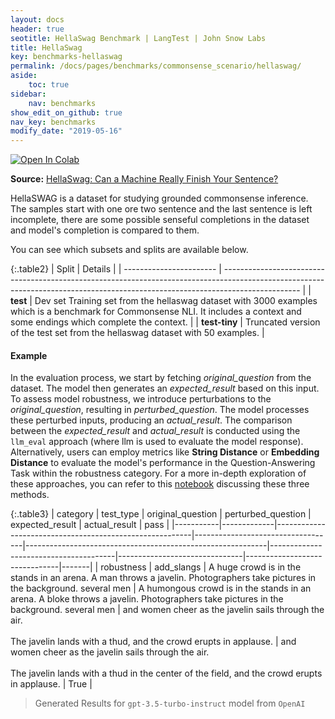 ```yaml
---
layout: docs
header: true
seotitle: HellaSwag Benchmark | LangTest | John Snow Labs
title: HellaSwag
key: benchmarks-hellaswag
permalink: /docs/pages/benchmarks/commonsense_scenario/hellaswag/
aside:
    toc: true
sidebar:
    nav: benchmarks
show_edit_on_github: true
nav_key: benchmarks
modify_date: "2019-05-16"
---
```


[![Open In Colab](https://colab.research.google.com/assets/colab-badge.svg)](https://colab.research.google.com/github/JohnSnowLabs/langtest/blob/main/demo/tutorials/llm_notebooks/dataset-notebooks/HellaSwag_Question_Answering.ipynb)

**Source:** [HellaSwag: Can a Machine Really Finish Your Sentence?](https://aclanthology.org/P19-1472/)

HellaSWAG is a dataset for studying grounded commonsense inference. The samples start with one ore two sentence and the last sentence is left incomplete, there are some possible senseful completions in the dataset and model's completion is compared to them.

You can see which subsets and splits are available below.

{:.table2}
| Split                    | Details                                                                                                                                                                         |
| ----------------------- | ------------------------------------------------------------------------------------------------------------------------------------------------------------------------------- |
| **test**      | Dev set Training set from the hellaswag dataset with 3000 examples which is a benchmark for Commonsense NLI. It includes a context and some endings which complete the context. |
| **test-tiny** | Truncated version of the test set from the hellaswag dataset with 50 examples.                                                                                                  |

#### Example

In the evaluation process, we start by fetching *original_question* from the dataset. The model then generates an *expected_result* based on this input. To assess model robustness, we introduce perturbations to the *original_question*, resulting in *perturbed_question*. The model processes these perturbed inputs, producing an *actual_result*. The comparison between the *expected_result* and *actual_result* is conducted using the `llm_eval` approach (where llm is used to evaluate the model response). Alternatively, users can employ metrics like **String Distance** or **Embedding Distance** to evaluate the model's performance in the Question-Answering Task within the robustness category. For a more in-depth exploration of these approaches, you can refer to this [notebook](https://colab.research.google.com/github/JohnSnowLabs/langtest/blob/main/demo/tutorials/misc/Evaluation_Metrics.ipynb) discussing these three methods.


{:.table3}
| category   | test_type    | original_question                  | perturbed_question                     | expected_result                | actual_result                  | pass   |
|-----------|-------------|---------------------------------------------------------|-----------------------------------|------------------------------------------------------------|---------------------------------------|-------------------------------|-------------------------------|-------|
| robustness | 	add_slangs  | A huge crowd is in the stands in an arena. A man throws a javelin. Photographers take pictures in the background. several men | A humongous crowd is in the stands in an arena. A bloke throws a javelin. Photographers take pictures in the background. several men | and women cheer as the javelin sails through the air. <br><br>The javelin lands with a thud, and the crowd erupts in applause. | and women cheer as the javelin sails through the air. <br><br>The javelin lands with a thud in the center of the field, and the crowd erupts in applause.  | True |


> Generated Results for `gpt-3.5-turbo-instruct` model from `OpenAI`
